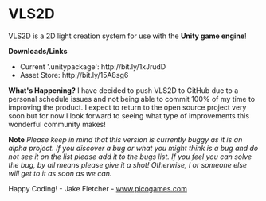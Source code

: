 # VLS2D
VLS2D is a 2D light creation system for use with the <b>Unity game engine</b>!

<b>Downloads/Links</b>
<ul>
<li>Current '.unitypackage': http://bit.ly/1xJrudD</li>
<li>Asset Store: http://bit.ly/15A8sg6</li>
</ul>

<b>What's Happening?</b>
I have decided to push VLS2D to GitHub due to a personal schedule issues and not being able to commit 100% of my time to improving the product. I expect to return to the open source project very soon but for now I look forward to seeing what type of improvements this wonderful community makes!

<b>Note</b>
<i>Please keep in mind that this version is currently buggy as it is an alpha project. If you discover a bug or what you might think is a bug and do not see it on the list please add it to the bugs list. If you feel you can solve the bug, by all means please give it a shot! Otherwise, I or someone else will get to it as soon as we can.</i>

Happy Coding! - Jake Fletcher - www.picogames.com
